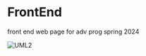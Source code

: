 # FrontEnd
front end web page for adv prog spring 2024

![UML2](https://github.com/SamFehl/API/assets/115504328/a09daba0-706c-4f51-ba3d-d9c06c1f6fbc)
